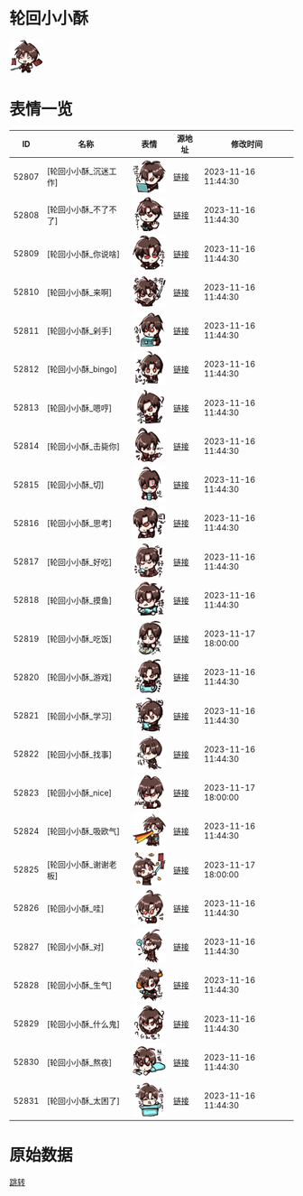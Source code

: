 # 轮回小小酥

<img src="./cover.png" height="60" alt="cover" />

# 表情一览

|ID|名称|表情|源地址|修改时间|
|----|----|----|----|----|
|52807|[轮回小小酥_沉迷工作]|<img src="./pic/052807_%5B轮回小小酥_沉迷工作%5D.png" height="60" alt="沉迷工作"/>|[链接](https://i0.hdslb.com/bfs/garb/5758c98cee08d64b8e2358be32bb639042eda2dd.png)|2023-11-16 11:44:30|
|52808|[轮回小小酥_不了不了]|<img src="./pic/052808_%5B轮回小小酥_不了不了%5D.png" height="60" alt="不了不了"/>|[链接](https://i0.hdslb.com/bfs/garb/28538d152748b6d1ae2e10af74a3748b1b70e849.png)|2023-11-16 11:44:30|
|52809|[轮回小小酥_你说啥]|<img src="./pic/052809_%5B轮回小小酥_你说啥%5D.png" height="60" alt="你说啥"/>|[链接](https://i0.hdslb.com/bfs/garb/b554f8adfa75f1d83d82eda08c7f2b87d859a426.png)|2023-11-16 11:44:30|
|52810|[轮回小小酥_来啊]|<img src="./pic/052810_%5B轮回小小酥_来啊%5D.png" height="60" alt="来啊"/>|[链接](https://i0.hdslb.com/bfs/garb/b65f022c45611817ad2c05b94bb27cbbe625086d.png)|2023-11-16 11:44:30|
|52811|[轮回小小酥_剁手]|<img src="./pic/052811_%5B轮回小小酥_剁手%5D.png" height="60" alt="剁手"/>|[链接](https://i0.hdslb.com/bfs/garb/6c1ed9bf5ecdf711583da28bbd4bac0b2c566f4a.png)|2023-11-16 11:44:30|
|52812|[轮回小小酥_bingo]|<img src="./pic/052812_%5B轮回小小酥_bingo%5D.png" height="60" alt="bingo"/>|[链接](https://i0.hdslb.com/bfs/garb/55fdb566413766ce30a11c902b02a3d500735412.png)|2023-11-16 11:44:30|
|52813|[轮回小小酥_嗯哼]|<img src="./pic/052813_%5B轮回小小酥_嗯哼%5D.png" height="60" alt="嗯哼"/>|[链接](https://i0.hdslb.com/bfs/garb/42fe91bbb92f8f1aba139ef7fe7c5c7e30ee48de.png)|2023-11-16 11:44:30|
|52814|[轮回小小酥_击毙你]|<img src="./pic/052814_%5B轮回小小酥_击毙你%5D.png" height="60" alt="击毙你"/>|[链接](https://i0.hdslb.com/bfs/garb/dfa53c09dacc7ccf31fea961ed2f826aef10ab98.png)|2023-11-16 11:44:30|
|52815|[轮回小小酥_切]|<img src="./pic/052815_%5B轮回小小酥_切%5D.png" height="60" alt="切"/>|[链接](https://i0.hdslb.com/bfs/garb/38b6ddc30be040a5a28175aa5f0a802b13731b41.png)|2023-11-16 11:44:30|
|52816|[轮回小小酥_思考]|<img src="./pic/052816_%5B轮回小小酥_思考%5D.png" height="60" alt="思考"/>|[链接](https://i0.hdslb.com/bfs/garb/7bf79458840caabe636be6b18d3be86873607536.png)|2023-11-16 11:44:30|
|52817|[轮回小小酥_好吃]|<img src="./pic/052817_%5B轮回小小酥_好吃%5D.png" height="60" alt="好吃"/>|[链接](https://i0.hdslb.com/bfs/garb/519555309c610bf82ca3068c38b9963bf56ae3c1.png)|2023-11-16 11:44:30|
|52818|[轮回小小酥_摸鱼]|<img src="./pic/052818_%5B轮回小小酥_摸鱼%5D.png" height="60" alt="摸鱼"/>|[链接](https://i0.hdslb.com/bfs/garb/71de08329371d2a36f65e8717b8c5bbb21c4f9d7.png)|2023-11-16 11:44:30|
|52819|[轮回小小酥_吃饭]|<img src="./pic/052819_%5B轮回小小酥_吃饭%5D.png" height="60" alt="吃饭"/>|[链接](https://i0.hdslb.com/bfs/garb/0e2e18d496e0d36665c77d7c470a8408edcc3a54.png)|2023-11-17 18:00:00|
|52820|[轮回小小酥_游戏]|<img src="./pic/052820_%5B轮回小小酥_游戏%5D.png" height="60" alt="游戏"/>|[链接](https://i0.hdslb.com/bfs/garb/5785bf2a1710034cce3bcc61c016c745ee0b0a2f.png)|2023-11-16 11:44:30|
|52821|[轮回小小酥_学习]|<img src="./pic/052821_%5B轮回小小酥_学习%5D.png" height="60" alt="学习"/>|[链接](https://i0.hdslb.com/bfs/garb/fbc74f3298f874708d3d64806070edc3bed9b537.png)|2023-11-16 11:44:30|
|52822|[轮回小小酥_找事]|<img src="./pic/052822_%5B轮回小小酥_找事%5D.png" height="60" alt="找事"/>|[链接](https://i0.hdslb.com/bfs/garb/4bfd5a7c4197d2ffcbd00251ac65565a0829301d.png)|2023-11-16 11:44:30|
|52823|[轮回小小酥_nice]|<img src="./pic/052823_%5B轮回小小酥_nice%5D.png" height="60" alt="nice"/>|[链接](https://i0.hdslb.com/bfs/garb/e627bf5da13239340efb7f71257f777434c1903a.png)|2023-11-17 18:00:00|
|52824|[轮回小小酥_吸欧气]|<img src="./pic/052824_%5B轮回小小酥_吸欧气%5D.png" height="60" alt="吸欧气"/>|[链接](https://i0.hdslb.com/bfs/garb/8a35d987dc662a093677030f244f9a3cb021e2cb.png)|2023-11-16 11:44:30|
|52825|[轮回小小酥_谢谢老板]|<img src="./pic/052825_%5B轮回小小酥_谢谢老板%5D.png" height="60" alt="谢谢老板"/>|[链接](https://i0.hdslb.com/bfs/garb/337d192ee6dff0848a60cf59d0e4dc699422c90e.png)|2023-11-17 18:00:00|
|52826|[轮回小小酥_哇]|<img src="./pic/052826_%5B轮回小小酥_哇%5D.png" height="60" alt="哇"/>|[链接](https://i0.hdslb.com/bfs/garb/c08eac929813145eb636870884f6581e5d185ed5.png)|2023-11-16 11:44:30|
|52827|[轮回小小酥_对]|<img src="./pic/052827_%5B轮回小小酥_对%5D.png" height="60" alt="对"/>|[链接](https://i0.hdslb.com/bfs/garb/ac94e1e1c2ad8fa1e02c78702125e9f8a05f81e7.png)|2023-11-16 11:44:30|
|52828|[轮回小小酥_生气]|<img src="./pic/052828_%5B轮回小小酥_生气%5D.png" height="60" alt="生气"/>|[链接](https://i0.hdslb.com/bfs/garb/e54431c9da126f1f67f97c54d616783b097bd0d9.png)|2023-11-16 11:44:30|
|52829|[轮回小小酥_什么鬼]|<img src="./pic/052829_%5B轮回小小酥_什么鬼%5D.png" height="60" alt="什么鬼"/>|[链接](https://i0.hdslb.com/bfs/garb/39a93fe4299cf16332fb86ffea25e4e2d8ece02e.png)|2023-11-16 11:44:30|
|52830|[轮回小小酥_熬夜]|<img src="./pic/052830_%5B轮回小小酥_熬夜%5D.png" height="60" alt="熬夜"/>|[链接](https://i0.hdslb.com/bfs/garb/dfd1fec4d7cb0a93e4272400ba12028c1b776779.png)|2023-11-16 11:44:30|
|52831|[轮回小小酥_太困了]|<img src="./pic/052831_%5B轮回小小酥_太困了%5D.png" height="60" alt="太困了"/>|[链接](https://i0.hdslb.com/bfs/garb/8c9a9fa72abe943caf2f6cab12724c0e7d9c8342.png)|2023-11-16 11:44:30|

# 原始数据

[跳转](./raw.json)

